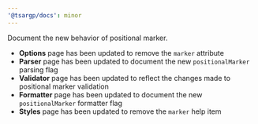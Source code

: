 ```yaml
---
'@tsargp/docs': minor
---
```


Document the new behavior of positional marker.

- **Options** page has been updated to remove the `marker` attribute
- **Parser** page has been updated to document the new `positionalMarker` parsing flag
- **Validator** page has been updated to reflect the changes made to positional marker validation
- **Formatter** page has been updated to document the new `positionalMarker` formatter flag
- **Styles** page has been updated to remove the `marker` help item
